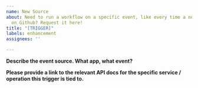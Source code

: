 ```yaml
---
name: New Source
about: Need to run a workflow on a specific event, like every time a new PR is opened
  on Github? Request it here!
title: "[TRIGGER]"
labels: enhancement
assignees: ''

---
```


**Describe the event source. What app, what event?**

**Please provide a link to the relevant API docs for the specific service / operation this trigger is tied to.**

